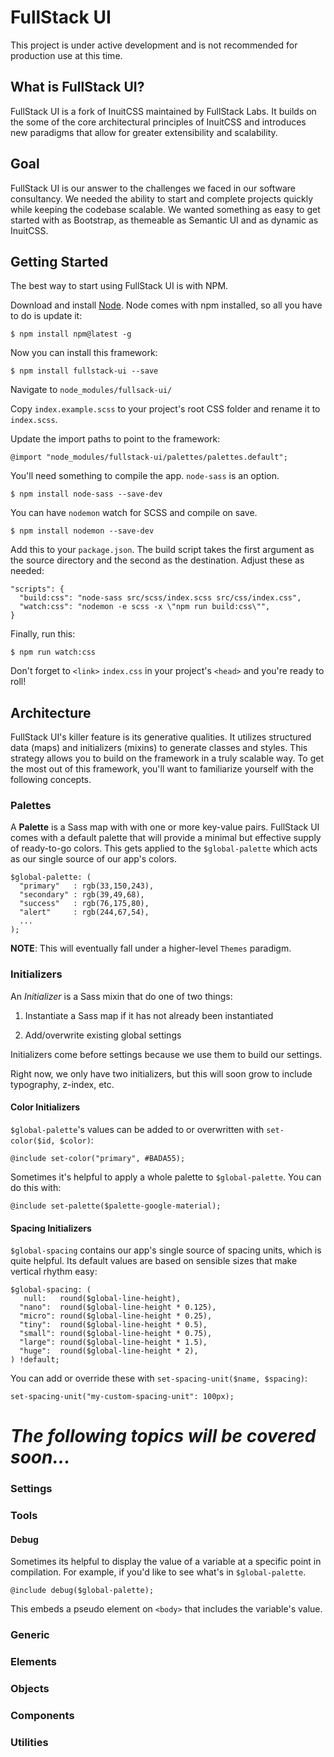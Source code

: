 # FullStack UI

This project is under active development and is not recommended for production use at this time.

## What is FullStack UI?
FullStack UI is a fork of InuitCSS maintained by FullStack Labs. It builds on the some of the core architectural principles of InuitCSS and introduces new paradigms that allow for greater extensibility and scalability.

## Goal
FullStack UI is our answer to the challenges we faced in our software consultancy. We needed the ability to start and complete projects quickly while keeping the codebase scalable. We wanted something as easy to get started with as Bootstrap, as themeable as Semantic UI and as dynamic as InuitCSS.

## Getting Started
The best way to start using FullStack UI is with NPM.

Download and install [Node](https://nodejs.org/en/download/).
Node comes with npm installed, so all you have to do is update it:
```
$ npm install npm@latest -g
```

Now you can install this framework:
```
$ npm install fullstack-ui --save
```

Navigate to `node_modules/fullsack-ui/`

Copy `index.example.scss` to your project's root CSS folder and rename it to `index.scss`.

Update the import paths to point to the framework:
```
@import "node_modules/fullstack-ui/palettes/palettes.default";
```

You'll need something to compile the app. `node-sass` is an option.
```
$ npm install node-sass --save-dev
```

You can have `nodemon` watch for SCSS and compile on save.
```
$ npm install nodemon --save-dev
```

Add this to your `package.json`. The build script takes the first argument as the source directory and the second as the destination. Adjust these as needed:
```
"scripts": {
  "build:css": "node-sass src/scss/index.scss src/css/index.css",
  "watch:css": "nodemon -e scss -x \"npm run build:css\"",
}
```

Finally, run this:
```
$ npm run watch:css
```

Don't forget to `<link>` `index.css` in your project's `<head>` and you're ready to roll!

## Architecture
FullStack UI's killer feature is its generative qualities. It utilizes structured data (maps) and initializers (mixins) to generate classes and styles. This strategy allows you to build on the framework in a truly scalable way. To get the most out of this framework, you'll want to familiarize yourself with the following concepts.

### Palettes
A **Palette** is a Sass map with with one or more key-value pairs. FullStack UI comes with a default palette that will provide a minimal but effective supply of ready-to-go colors. This gets applied to the `$global-palette` which acts as our single source of our app's colors.
```
$global-palette: (
  "primary"   : rgb(33,150,243),
  "secondary" : rgb(39,49,68),
  "success"   : rgb(76,175,80),
  "alert"     : rgb(244,67,54),
  ...
);
```

**NOTE**: This will eventually fall under a higher-level `Themes` paradigm.

### Initializers
An *Initializer* is a Sass mixin that do one of two things:

1. Instantiate a Sass map if it has not already been instantiated

2. Add/overwrite existing global settings

Initializers come before settings because we use them to build our settings.

Right now, we only have two initializers, but this will soon grow to include typography, z-index, etc.

#### Color Initializers
`$global-palette`'s values can be added to or overwritten with `set-color($id, $color)`:
```
@include set-color("primary", #BADA55);
```

Sometimes it's helpful to apply a whole palette to `$global-palette`. You can do this with:
```
@include set-palette($palette-google-material);
```

#### Spacing Initializers
`$global-spacing` contains our app's single source of spacing units, which is quite helpful. Its default values are based on sensible sizes that make vertical rhythm easy:
```
$global-spacing: (
   null:   round($global-line-height),
  "nano":  round($global-line-height * 0.125),
  "micro": round($global-line-height * 0.25),
  "tiny":  round($global-line-height * 0.5),
  "small": round($global-line-height * 0.75),
  "large": round($global-line-height * 1.5),
  "huge":  round($global-line-height * 2),
) !default;
```

You can add or override these with `set-spacing-unit($name, $spacing)`:
```
set-spacing-unit("my-custom-spacing-unit": 100px);
```

# *The following topics will be covered soon...*


### Settings


### Tools


#### Debug
Sometimes its helpful to display the value of a variable at a specific point in compilation. For example, if you'd like to see what's in `$global-palette`.
```
@include debug($global-palette);
```
This embeds a pseudo element on `<body>` that includes the variable's value.


### Generic


### Elements


### Objects


### Components


### Utilities
